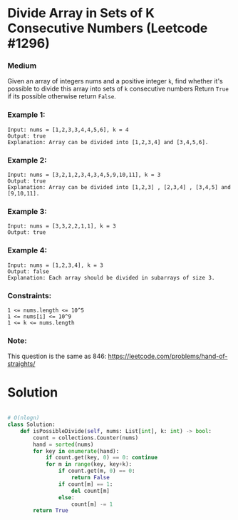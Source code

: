  Divide Array in Sets of K Consecutive Numbers (Leetcode #1296)
===============================
### Medium

Given an array of integers nums and a positive integer `k`, find whether it's possible to divide this array into sets of `k` consecutive numbers
Return `True` if its possible otherwise return `False`.

 

### Example 1:
```
Input: nums = [1,2,3,3,4,4,5,6], k = 4
Output: true
Explanation: Array can be divided into [1,2,3,4] and [3,4,5,6].
```

### Example 2:
```
Input: nums = [3,2,1,2,3,4,3,4,5,9,10,11], k = 3
Output: true
Explanation: Array can be divided into [1,2,3] , [2,3,4] , [3,4,5] and [9,10,11].
```

### Example 3:
```
Input: nums = [3,3,2,2,1,1], k = 3
Output: true
```

### Example 4:
```
Input: nums = [1,2,3,4], k = 3
Output: false
Explanation: Each array should be divided in subarrays of size 3.
 ```

### Constraints:
```
1 <= nums.length <= 10^5
1 <= nums[i] <= 10^9
1 <= k <= nums.length
```

### Note:
This question is the same as 846: https://leetcode.com/problems/hand-of-straights/

Solution
========
```python

# O(nlogn)
class Solution:
    def isPossibleDivide(self, nums: List[int], k: int) -> bool:
        count = collections.Counter(nums)
        hand = sorted(nums)
        for key in enumerate(hand):
            if count.get(key, 0) == 0: continue
            for m in range(key, key+k):
                if count.get(m, 0) == 0:
                    return False
                if count[m] == 1:
                    del count[m]
                else:
                    count[m] -= 1
        return True
```
